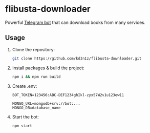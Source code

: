 # flibusta-downloader

Powerful [Telegram bot](https://t.me/flibustadownload2bot) that can download books from many services.

## Usage

1. Clone the repository:
   
   ```bash
   git clone https://github.com/kd3n1z/flibusta-downloader.git
   ```
2. Install packages & build the project:
   ```bash
   npm i && npm run build
   ```
3. Create .env:
   ```env
   BOT_TOKEN=123456:ABC-DEF1234ghIkl-zyx57W2v1u123ew11

   MONGO_URL=mongodb+srv://bot:...
   MONGO_DB=database_name
   ```
4. Start the bot:
   ```bash
   npm start
   ```
